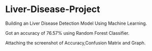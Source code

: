 # Liver-Disease-Project
Building an Liver Disease Detection Model Using Machine Learning.

Got an accuracy of 76.57% using Random Forest Classifier.

Attaching the screenshot of Accuracy,Confusion Matrix and Graph.
